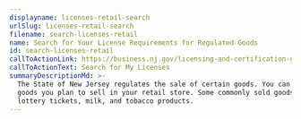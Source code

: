 ```yaml
---
displayname: licenses-retail-search
urlSlug: licenses-retail-search
filename: search-licenses-retail
name: Search for Your License Requirements for Regulated Goods
id: search-licenses-retail
callToActionLink: https://business.nj.gov/licensing-and-certification-guide
callToActionText: Search for My Licenses
summaryDescriptionMd: >-
  The State of New Jersey regulates the sale of certain goods. You can search for specialty licenses for any
  goods you plan to sell in your retail store. Some commonly sold goods that need licenses include alcohol,
  lottery tickets, milk, and tobacco products.
---
```

